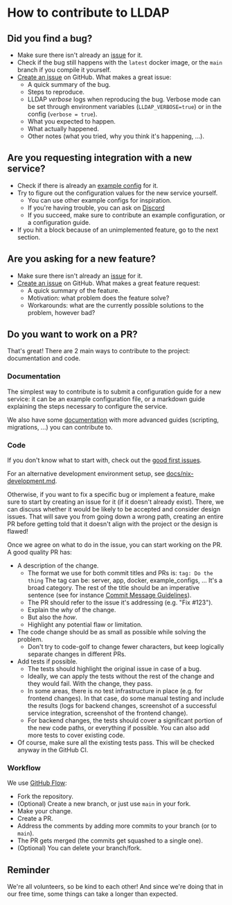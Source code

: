 # How to contribute to LLDAP

## Did you find a bug?

 - Make sure there isn't already an [issue](https://github.com/lldap/lldap/issues?q=is%3Aissue+is%3Aopen) for it.
 - Check if the bug still happens with the `latest` docker image, or the `main` branch if you compile it yourself.
 - [Create an issue](https://github.com/lldap/lldap/issues/new) on GitHub. What makes a great issue:
   - A quick summary of the bug.
   - Steps to reproduce.
   - LLDAP _verbose_ logs when reproducing the bug. Verbose mode can be set through environment variables (`LLDAP_VERBOSE=true`) or in the config (`verbose = true`).
   - What you expected to happen.
   - What actually happened.
   - Other notes (what you tried, why you think it's happening, ...).

## Are you requesting integration with a new service?

 - Check if there is already an [example config](https://github.com/lldap/lldap/tree/main/example_configs) for it.
 - Try to figure out the configuration values for the new service yourself.
   - You can use other example configs for inspiration.
   - If you're having trouble, you can ask on [Discord](https://discord.gg/h5PEdRMNyP)
   - If you succeed, make sure to contribute an example configuration, or a configuration guide.
 - If you hit a block because of an unimplemented feature, go to the next section.

## Are you asking for a new feature?

 - Make sure there isn't already an [issue](https://github.com/lldap/lldap/issues?q=is%3Aissue+is%3Aopen) for it.
 - [Create an issue](https://github.com/lldap/lldap/issues/new) on GitHub. What makes a great feature request:
   - A quick summary of the feature.
   - Motivation: what problem does the feature solve?
   - Workarounds: what are the currently possible solutions to the problem, however bad?

## Do you want to work on a PR?

That's great! There are 2 main ways to contribute to the project: documentation and code.

### Documentation

The simplest way to contribute is to submit a configuration guide for a new
service: it can be an example configuration file, or a markdown guide
explaining the steps necessary to configure the service.

We also have some 
[documentation](https://github.com/lldap/lldap/tree/main/docs) with more
advanced guides (scripting, migrations, ...) you can contribute to.

### Code

If you don't know what to start with, check out the 
[good first issues](https://github.com/lldap/lldap/labels/good%20first%20issue).

For an alternative development environment setup, see [docs/nix-development.md](docs/nix-development.md). 

Otherwise, if you want to fix a specific bug or implement a feature, make sure
to start by creating an issue for it (if it doesn't already exist). There, we
can discuss whether it would be likely to be accepted and consider design
issues. That will save you from going down a wrong path, creating an entire PR
before getting told that it doesn't align with the project or the design is 
flawed!

Once we agree on what to do in the issue, you can start working on the PR. A good quality PR has:
 - A description of the change.
   - The format we use for both commit titles and PRs is:
     `tag: Do the thing`
     The tag can be: server, app, docker, example_configs, ... It's a broad category.
     The rest of the title should be an imperative sentence (see for instance [Commit Message
     Guidelines](https://gist.github.com/robertpainsi/b632364184e70900af4ab688decf6f53)).
   - The PR should refer to the issue it's addressing (e.g. "Fix #123").
   - Explain the _why_ of the change.
   - But also the _how_.
   - Highlight any potential flaw or limitation.
 - The code change should be as small as possible while solving the problem.
   - Don't try to code-golf to change fewer characters, but keep logically separate changes in
     different PRs.
 - Add tests if possible.
   - The tests should highlight the original issue in case of a bug.
   - Ideally, we can apply the tests without the rest of the change and they would fail. With the
     change, they pass.
   - In some areas, there is no test infrastructure in place (e.g. for frontend changes). In that
     case, do some manual testing and include the results (logs for backend changes, screenshot of a
     successful service integration, screenshot of the frontend change).
   - For backend changes, the tests should cover a significant portion of the new code paths, or
     everything if possible. You can also add more tests to cover existing code.
 - Of course, make sure all the existing tests pass. This will be checked anyway in the GitHub CI.

### Workflow

We use [GitHub Flow](https://docs.github.com/en/get-started/quickstart/github-flow):
 - Fork the repository.
 - (Optional) Create a new branch, or just use `main` in your fork.
 - Make your change.
 - Create a PR.
 - Address the comments by adding more commits to your branch (or to `main`).
 - The PR gets merged (the commits get squashed to a single one).
 - (Optional) You can delete your branch/fork.

## Reminder

We're all volunteers, so be kind to each other! And since we're doing that in our free time, some
things can take a longer than expected.
